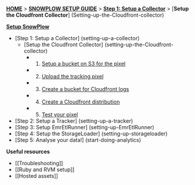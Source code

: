[**HOME**](Home) > [**SNOWPLOW SETUP GUIDE**](Setting-up-SnowPlow) > [**Step 1: Setup a Collector**](setting-up-a-collector) > [**Setup the Cloudfront Collector**] (Setting-up-the-Cloudfront-collector)

[**Setup SnowPlow**](Setting-up-SnowPlow)  

- [Step 1: Setup a Collector] (setting-up-a-collector)  
  - [Setup the Cloudfront Collector] (setting-up-the-Cloudfront-collector)  
    - 1. [Setup a bucket on S3 for the pixel](1-Setup-a-bucket-on-S3-for-the-pixel)
    - 2. [Upload the tracking pixel](2-upload-the-tracking-pixel)
    - 3. [Create a bucket for Cloudfront logs](3-create-a-bucket-for-cloudfront-logs)
    - 4. [Create a Cloudfront distribution](4-create-a-cloudfront-distribution)
    - 5. [Test your pixel](5-test-your-pixel)
- [Step 2: Setup a Tracker] (setting-up-a-tracker)  
- [Step 3: Setup EmrEtlRunner] (setting-up-EmrEtlRunner)  
- [Step 4: Setup the StorageLoader] (setting-up-storageloader)  
- [Step 5: Analyse your data!] (start-doing-analytics)  

**Useful resources**  

- [[Troubleshooting]]  
- [[Ruby and RVM setup]]  
- [[Hosted assets]]  